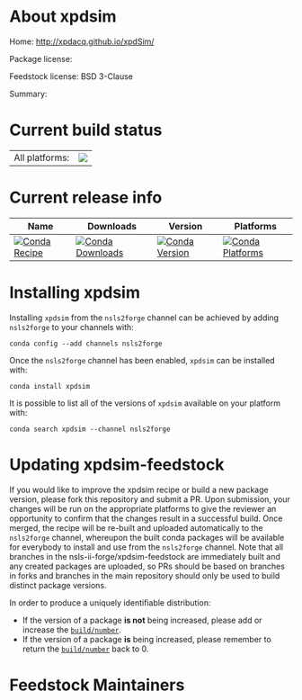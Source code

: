 About xpdsim
============

Home: http://xpdacq.github.io/xpdSim/

Package license: 

Feedstock license: BSD 3-Clause

Summary: 



Current build status
====================


<table><tr><td>All platforms:</td>
    <td>
      <a href="https://dev.azure.com/nsls2forge/nsls2forge/_build/latest?definitionId=186&branchName=master">
        <img src="https://dev.azure.com/nsls2forge/nsls2forge/_apis/build/status/xpdsim-feedstock?branchName=master">
      </a>
    </td>
  </tr>
</table>

Current release info
====================

| Name | Downloads | Version | Platforms |
| --- | --- | --- | --- |
| [![Conda Recipe](https://img.shields.io/badge/recipe-xpdsim-green.svg)](https://anaconda.org/nsls2forge/xpdsim) | [![Conda Downloads](https://img.shields.io/conda/dn/nsls2forge/xpdsim.svg)](https://anaconda.org/nsls2forge/xpdsim) | [![Conda Version](https://img.shields.io/conda/vn/nsls2forge/xpdsim.svg)](https://anaconda.org/nsls2forge/xpdsim) | [![Conda Platforms](https://img.shields.io/conda/pn/nsls2forge/xpdsim.svg)](https://anaconda.org/nsls2forge/xpdsim) |

Installing xpdsim
=================

Installing `xpdsim` from the `nsls2forge` channel can be achieved by adding `nsls2forge` to your channels with:

```
conda config --add channels nsls2forge
```

Once the `nsls2forge` channel has been enabled, `xpdsim` can be installed with:

```
conda install xpdsim
```

It is possible to list all of the versions of `xpdsim` available on your platform with:

```
conda search xpdsim --channel nsls2forge
```




Updating xpdsim-feedstock
=========================

If you would like to improve the xpdsim recipe or build a new
package version, please fork this repository and submit a PR. Upon submission,
your changes will be run on the appropriate platforms to give the reviewer an
opportunity to confirm that the changes result in a successful build. Once
merged, the recipe will be re-built and uploaded automatically to the
`nsls2forge` channel, whereupon the built conda packages will be available for
everybody to install and use from the `nsls2forge` channel.
Note that all branches in the nsls-ii-forge/xpdsim-feedstock are
immediately built and any created packages are uploaded, so PRs should be based
on branches in forks and branches in the main repository should only be used to
build distinct package versions.

In order to produce a uniquely identifiable distribution:
 * If the version of a package **is not** being increased, please add or increase
   the [``build/number``](https://conda.io/docs/user-guide/tasks/build-packages/define-metadata.html#build-number-and-string).
 * If the version of a package **is** being increased, please remember to return
   the [``build/number``](https://conda.io/docs/user-guide/tasks/build-packages/define-metadata.html#build-number-and-string)
   back to 0.

Feedstock Maintainers
=====================


